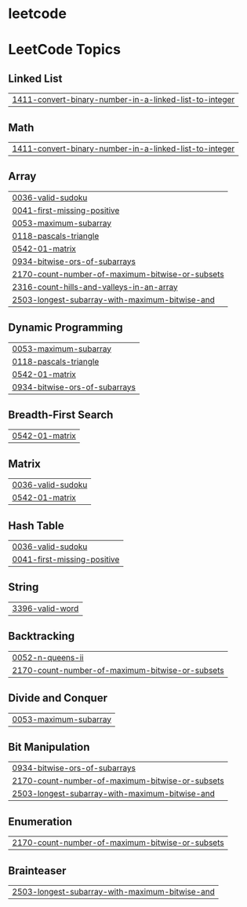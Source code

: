 # leetcode
<!---LeetCode Topics Start-->
# LeetCode Topics
## Linked List
|  |
| ------- |
| [1411-convert-binary-number-in-a-linked-list-to-integer](https://github.com/rudrarathore169/leetcode/tree/master/1411-convert-binary-number-in-a-linked-list-to-integer) |
## Math
|  |
| ------- |
| [1411-convert-binary-number-in-a-linked-list-to-integer](https://github.com/rudrarathore169/leetcode/tree/master/1411-convert-binary-number-in-a-linked-list-to-integer) |
## Array
|  |
| ------- |
| [0036-valid-sudoku](https://github.com/rudrarathore169/leetcode/tree/master/0036-valid-sudoku) |
| [0041-first-missing-positive](https://github.com/rudrarathore169/leetcode/tree/master/0041-first-missing-positive) |
| [0053-maximum-subarray](https://github.com/rudrarathore169/leetcode/tree/master/0053-maximum-subarray) |
| [0118-pascals-triangle](https://github.com/rudrarathore169/leetcode/tree/master/0118-pascals-triangle) |
| [0542-01-matrix](https://github.com/rudrarathore169/leetcode/tree/master/0542-01-matrix) |
| [0934-bitwise-ors-of-subarrays](https://github.com/rudrarathore169/leetcode/tree/master/0934-bitwise-ors-of-subarrays) |
| [2170-count-number-of-maximum-bitwise-or-subsets](https://github.com/rudrarathore169/leetcode/tree/master/2170-count-number-of-maximum-bitwise-or-subsets) |
| [2316-count-hills-and-valleys-in-an-array](https://github.com/rudrarathore169/leetcode/tree/master/2316-count-hills-and-valleys-in-an-array) |
| [2503-longest-subarray-with-maximum-bitwise-and](https://github.com/rudrarathore169/leetcode/tree/master/2503-longest-subarray-with-maximum-bitwise-and) |
## Dynamic Programming
|  |
| ------- |
| [0053-maximum-subarray](https://github.com/rudrarathore169/leetcode/tree/master/0053-maximum-subarray) |
| [0118-pascals-triangle](https://github.com/rudrarathore169/leetcode/tree/master/0118-pascals-triangle) |
| [0542-01-matrix](https://github.com/rudrarathore169/leetcode/tree/master/0542-01-matrix) |
| [0934-bitwise-ors-of-subarrays](https://github.com/rudrarathore169/leetcode/tree/master/0934-bitwise-ors-of-subarrays) |
## Breadth-First Search
|  |
| ------- |
| [0542-01-matrix](https://github.com/rudrarathore169/leetcode/tree/master/0542-01-matrix) |
## Matrix
|  |
| ------- |
| [0036-valid-sudoku](https://github.com/rudrarathore169/leetcode/tree/master/0036-valid-sudoku) |
| [0542-01-matrix](https://github.com/rudrarathore169/leetcode/tree/master/0542-01-matrix) |
## Hash Table
|  |
| ------- |
| [0036-valid-sudoku](https://github.com/rudrarathore169/leetcode/tree/master/0036-valid-sudoku) |
| [0041-first-missing-positive](https://github.com/rudrarathore169/leetcode/tree/master/0041-first-missing-positive) |
## String
|  |
| ------- |
| [3396-valid-word](https://github.com/rudrarathore169/leetcode/tree/master/3396-valid-word) |
## Backtracking
|  |
| ------- |
| [0052-n-queens-ii](https://github.com/rudrarathore169/leetcode/tree/master/0052-n-queens-ii) |
| [2170-count-number-of-maximum-bitwise-or-subsets](https://github.com/rudrarathore169/leetcode/tree/master/2170-count-number-of-maximum-bitwise-or-subsets) |
## Divide and Conquer
|  |
| ------- |
| [0053-maximum-subarray](https://github.com/rudrarathore169/leetcode/tree/master/0053-maximum-subarray) |
## Bit Manipulation
|  |
| ------- |
| [0934-bitwise-ors-of-subarrays](https://github.com/rudrarathore169/leetcode/tree/master/0934-bitwise-ors-of-subarrays) |
| [2170-count-number-of-maximum-bitwise-or-subsets](https://github.com/rudrarathore169/leetcode/tree/master/2170-count-number-of-maximum-bitwise-or-subsets) |
| [2503-longest-subarray-with-maximum-bitwise-and](https://github.com/rudrarathore169/leetcode/tree/master/2503-longest-subarray-with-maximum-bitwise-and) |
## Enumeration
|  |
| ------- |
| [2170-count-number-of-maximum-bitwise-or-subsets](https://github.com/rudrarathore169/leetcode/tree/master/2170-count-number-of-maximum-bitwise-or-subsets) |
## Brainteaser
|  |
| ------- |
| [2503-longest-subarray-with-maximum-bitwise-and](https://github.com/rudrarathore169/leetcode/tree/master/2503-longest-subarray-with-maximum-bitwise-and) |
<!---LeetCode Topics End-->